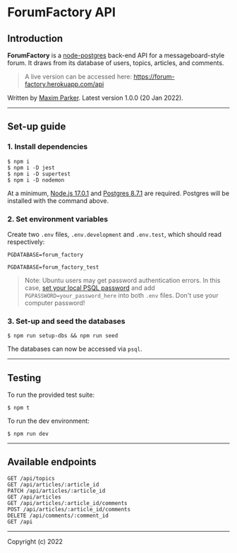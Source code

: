 # ForumFactory API

## Introduction

**ForumFactory** is a [node-postgres](https://node-postgres.com/) back-end API for a messageboard-style forum. It draws from its database of users, topics, articles, and comments.

> A live version can be accessed here: https://forum-factory.herokuapp.com/api

Written by [Maxim Parker](github.com/MaximParker). Latest version 1.0.0 (20 Jan 2022).

---
## Set-up guide
### 1. Install dependencies
```
$ npm i
$ npm i -D jest
$ npm i -D supertest
$ npm i -D nodemon
```
At a minimum, [Node.js 17.0.1](https://nodejs.org/en/download/) and [Postgres 8.7.1](https://www.postgresql.org/download/) are required. Postgres will be installed with the command above.

### 2. Set environment variables
Create two `.env` files, `.env.development` and `.env.test`, which should read respectively:
```
PGDATABASE=forum_factory
```
```
PGDATABASE=forum_factory_test
```
> Note: Ubuntu users may get password authentication errors. In this case, [set your local PSQL password](https://www.eukhost.com/blog/webhosting/postgres-gives-an-error-of-password-authentication-failed-for-user/) and add `PGPASSWORD=your_password_here` into both `.env` files. Don't use your computer password!

### 3. Set-up and seed the databases
```
$ npm run setup-dbs && npm run seed
```
The databases can now be accessed via `psql`.

---
## Testing
To run the provided test suite:
```
$ npm t
```
To run the dev environment:
```
$ npm run dev
```

---
## Available endpoints

```http
GET /api/topics
GET /api/articles/:article_id
PATCH /api/articles/:article_id
GET /api/articles
GET /api/articles/:article_id/comments
POST /api/articles/:article_id/comments
DELETE /api/comments/:comment_id
GET /api
```

---
Copyright (c) 2022